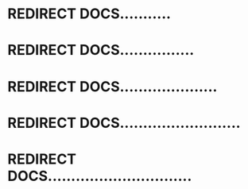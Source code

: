 <script>
  if (typeof window !== 'undefined') {
    window.location.href = 'https://yurbajs.pages.dev/'
  }
</script>

# REDIRECT DOCS...........
# REDIRECT DOCS................
# REDIRECT DOCS.....................
# REDIRECT DOCS..........................
# REDIRECT DOCS...............................